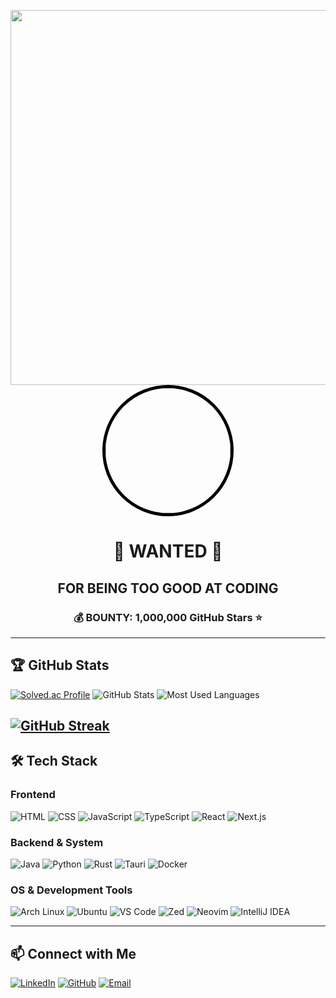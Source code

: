 
<p align="center">
  <img src="https://upload.wikimedia.org/wikipedia/commons/thumb/6/6a/Old_paper_texture_background.jpg/1200px-Old_paper_texture_background.jpg" width="600" height="auto">
  <br>
  <img src="https://imgur.com/YOUR_PROFILE_IMAGE.png" width="200" style="border-radius: 50%; border: 5px solid black;">
  <h1 align="center">🔎 WANTED 🔎</h1>
  <h2 align="center">FOR BEING TOO GOOD AT CODING</h2>
  <h3 align="center">💰 BOUNTY: 1,000,000 GitHub Stars ⭐</h3>
</p>

---

## 🏆 **GitHub Stats**
[![Solved.ac Profile](http://mazassumnida.wtf/api/v2/generate_badge?boj=wihyoungsu)](https://solved.ac/wihyoungsu)
![GitHub Stats](https://github-readme-stats.vercel.app/api?username=Wihyeongsu&show_icons=true&theme=dark)
![Most Used Languages](https://github-readme-stats.vercel.app/api/top-langs/?username=Wihyeongsu&layout=compact&theme=dark)

[![GitHub Streak](https://streak-stats.demolab.com?user=Wihyeongsu&theme=blueberry&border_radius=5.5&date_format=%5BY%20%5DM%20j&background=60%2C792A25DA%2C6A389D9A&ring=EF3420E0&fire=80FFF6)](https://git.io/streak-stats)
---

## 🛠 **Tech Stack**
### **Frontend**
![HTML](https://img.shields.io/badge/-HTML5-E34F26?logo=html5&logoColor=white)
![CSS](https://img.shields.io/badge/-CSS3-1572B6?logo=css3&logoColor=white)
![JavaScript](https://img.shields.io/badge/-JavaScript-F7DF1E?logo=javascript&logoColor=black)
![TypeScript](https://img.shields.io/badge/-TypeScript-3178C6?logo=typescript&logoColor=white)
![React](https://img.shields.io/badge/-React-61DAFB?logo=react&logoColor=white)
![Next.js](https://img.shields.io/badge/-Next.js-000000?logo=nextdotjs&logoColor=white)

### **Backend & System**
![Java](https://img.shields.io/badge/-Java-ED8B00?logo=java&logoColor=white)
![Python](https://img.shields.io/badge/-Python-3776AB?logo=python&logoColor=white)
![Rust](https://img.shields.io/badge/-Rust-000000?logo=rust&logoColor=white)
![Tauri](https://img.shields.io/badge/-Tauri-FFC131?logo=tauri&logoColor=black)
![Docker](https://img.shields.io/badge/-Docker-2496ED?logo=docker&logoColor=white)

### **OS & Development Tools**
![Arch Linux](https://img.shields.io/badge/-Arch_Linux-1793D1?logo=archlinux&logoColor=white)
![Ubuntu](https://img.shields.io/badge/-Ubuntu-E95420?logo=ubuntu&logoColor=white)
![VS Code](https://img.shields.io/badge/-VSCode-007ACC?logo=visualstudiocode&logoColor=white)
![Zed](https://img.shields.io/badge/-Zed-000000?logo=zed&logoColor=white)
![Neovim](https://img.shields.io/badge/-Neovim-57A143?logo=neovim&logoColor=white)
![IntelliJ IDEA](https://img.shields.io/badge/-IntelliJ_IDEA-000000?logo=intellijidea&logoColor=white)

---

## 📫 Connect with Me
[![LinkedIn](https://img.shields.io/badge/-LinkedIn-0077B5?logo=linkedin&logoColor=white)](https://linkedin.com/in/wihyeongsu)
[![GitHub](https://img.shields.io/badge/-GitHub-181717?logo=github&logoColor=white)](https://github.com/Wihyeongsu)
[![Email](https://img.shields.io/badge/-Email-D14836?logo=gmail&logoColor=white)](mailto:wihyeongsu@example.com)
